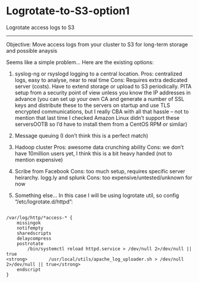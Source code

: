 # Logrotate-to-S3-option1
Logrotate access logs to S3

---
Objective: Move access logs from your cluster to S3 for long-term storage and possible anaysis

Seems like a simple problem...  Here are the existing options:

1. syslog-ng or rsyslogd logging to a central location.
Pros: centralized logs, easy to analyse, near to real time
Cons: Requires extra dedicated server (costs). Have to extend storage or upload to S3 periodically. PITA setup from a security point of view unless you know the IP addresses in advance (you can set up your own CA and generate a number of SSL keys and distribute these to the servers on startup and use TLS encrypted communications, but I really CBA with all that hassle – not to mention that last time I checked Amazon Linux didn’t support these serversOOTB so I’d have to install them from a CentOS RPM or similar)

2. Message queuing
(I don’t think this is a perfect match)

3. Hadoop cluster
Pros: awesome data crunching ability
Cons: we don’t have 10million users yet, I think this is a bit heavy handed (not to mention expensive)

4. Scribe from Facebook
Cons: too much setup, requires specific server heirarchy.
logg.ly and splunk
Cons: too expensive/untested/unknown for now

5. Something else…
In this case I will be using logrotate util, so config “/etc/logrotate.d/httpd”:

```

/var/log/http/*access-* {
    missingok
    notifempty
    sharedscripts
    delaycompress
    postrotate
        /bin/systemctl reload httpd.service > /dev/null 2>/dev/null || true
<strong>        /usr/local/utils/apache_log_uploader.sh > /dev/null 2>/dev/null || true</strong>
    endscript
}

```


